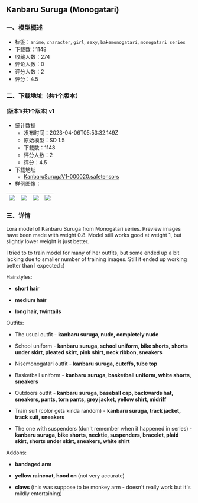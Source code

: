## Kanbaru Suruga (Monogatari)
### 一、模型概述

- 标签：`anime`, `character`, `girl`, `sexy`, `bakemonogatari`, `monogatari series`
- 下载数：1148
- 收藏人数：274
- 评论人数：0
- 评分人数：2
- 评分：4.5

### 二、下载地址（共1个版本）

#### [版本1/共1个版本] v1

- 统计数据
  - 发布时间：2023-04-06T05:53:32.149Z
  - 原始模型：SD 1.5
  - 下载数：1148
  - 评分人数：2
  - 评分：4.5
- 下载地址
  - [KanbaruSurugaV1-000020.safetensors](https://civitai.com/api/download/models/36284)
- 样例图像：

| <img src="https://image.civitai.com/xG1nkqKTMzGDvpLrqFT7WA/405d4002-b4e4-4c53-5b4c-0fa727307b00/width=450/418028.jpeg" /> | <img src="https://image.civitai.com/xG1nkqKTMzGDvpLrqFT7WA/c1055100-8d53-4adc-04a1-7fdc442c5a00/width=450/418036.jpeg" /> | <img src="https://image.civitai.com/xG1nkqKTMzGDvpLrqFT7WA/59a36cb9-a2e9-4074-0f3a-d72d37d82e00/width=450/418029.jpeg" /> | <img src="https://image.civitai.com/xG1nkqKTMzGDvpLrqFT7WA/8ede91a8-d33e-4cbb-ea78-50ff9e11a500/width=450/418031.jpeg" /> |
| ---- | ---- | ---- | ---- |


### 三、详情
<p>Lora model of Kanbaru Suruga from Monogatari series. Preview images have been made with weight 0.8. Model still works good at weight 1, but slightly lower weight is just better.</p><p>I tried to to train model for many of her outfits, but some ended up a bit lacking due to smaller number of training images. Still it ended up working better than I expected :)</p><p>Hairstyles:</p><ul><li><p><strong>short hair</strong></p></li><li><p><strong>medium hair</strong></p></li><li><p><strong>long hair, twintails</strong></p></li></ul><p>Outfits:</p><ul><li><p>The usual outfit - <strong>kanbaru suruga, nude, completely nude</strong></p></li><li><p>School uniform - <strong>kanbaru suruga, school uniform, bike shorts, shorts under skirt, pleated skirt, pink shirt, neck ribbon, sneakers</strong></p></li><li><p>Nisemonogatari outfit - <strong>kanbaru suruga, cutoffs, tube top</strong></p></li><li><p>Basketball uniform - <strong>kanbaru suruga, basketball uniform, white shorts, sneakers</strong></p></li><li><p>Outdoors outfit - <strong>kanbaru suruga, baseball cap, backwards hat, sneakers, pants, torn pants, grey jacket, yellow shirt, midriff</strong></p></li><li><p>Train suit (color gets kinda random) - <strong>kanbaru suruga, track jacket, track suit, sneakers</strong></p></li><li><p>The one with suspenders (don't remember when it happened in series) - <strong>kanbaru suruga, bike shorts, necktie, suspenders, bracelet, plaid skirt, shorts under skirt, sneakers, white shirt</strong></p></li></ul><p>Addons:</p><ul><li><p><strong>bandaged arm</strong></p></li><li><p><strong>yellow raincoat, hood on </strong>(not very accurate)</p></li><li><p><strong>claws </strong>(this was suppose to be monkey arm - doesn't really work but it's mildly entertaining)</p></li></ul>